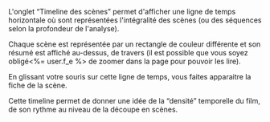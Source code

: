 L'onglet “Timeline des scènes” permet d'afficher une ligne de temps horizontale où sont représentées l'intégralité des scènes (ou des séquences selon la profondeur de l'analyse).

Chaque scène est représentée par un rectangle de couleur différente et son résumé est affiché au-dessus, de travers (il est possible que vous soyez obligé<%= user.f_e %> de zoomer dans la page pour pouvoir les lire).

En glissant votre souris sur cette ligne de temps, vous faites apparaitre la fiche de la scène.

Cette timeline permet de donner une idée de la “densité” temporelle du film, de son rythme au niveau de la découpe en scènes.
